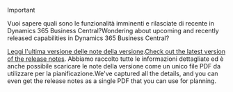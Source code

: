 > [!IMPORTANT]
>
> <span data-ttu-id="ff701-101">Vuoi sapere quali sono le funzionalità imminenti e rilasciate di recente in Dynamics 365 Business Central?</span><span class="sxs-lookup"><span data-stu-id="ff701-101">Wondering about upcoming and recently released capabilities in Dynamics 365 Business Central?</span></span>
>
> <span data-ttu-id="ff701-102">[Leggi l'ultima versione delle note della versione](/business-applications-release-notes/october18/dynamics365-business-central/).</span><span class="sxs-lookup"><span data-stu-id="ff701-102">[Check out the latest version of the release notes](/business-applications-release-notes/october18/dynamics365-business-central/).</span></span> <span data-ttu-id="ff701-103">Abbiamo raccolto tutte le informazioni dettagliate ed è anche possibile scaricare le note della versione come un unico file PDF da utilizzare per la pianificazione.</span><span class="sxs-lookup"><span data-stu-id="ff701-103">We've captured all the details, and you can even get the release notes as a single PDF that you can use for planning.</span></span>  
